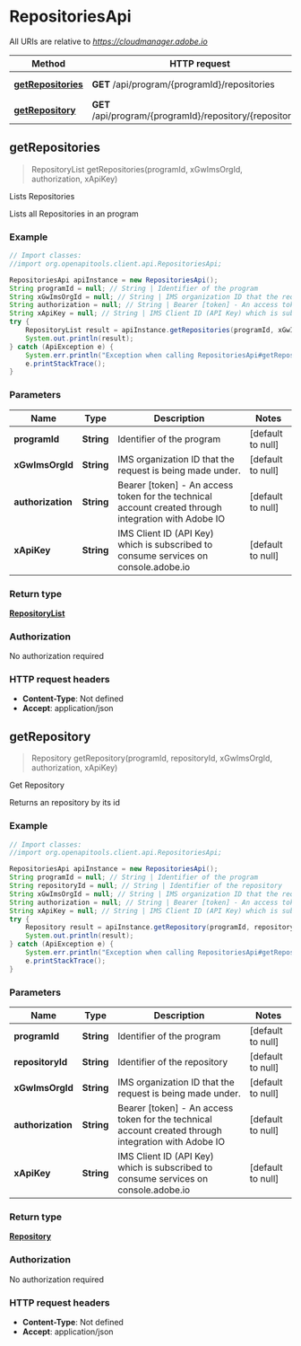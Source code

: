 # RepositoriesApi

All URIs are relative to *https://cloudmanager.adobe.io*

Method | HTTP request | Description
------------- | ------------- | -------------
[**getRepositories**](RepositoriesApi.md#getRepositories) | **GET** /api/program/{programId}/repositories | Lists Repositories
[**getRepository**](RepositoriesApi.md#getRepository) | **GET** /api/program/{programId}/repository/{repositoryId} | Get Repository



## getRepositories

> RepositoryList getRepositories(programId, xGwImsOrgId, authorization, xApiKey)

Lists Repositories

Lists all Repositories in an program

### Example

```java
// Import classes:
//import org.openapitools.client.api.RepositoriesApi;

RepositoriesApi apiInstance = new RepositoriesApi();
String programId = null; // String | Identifier of the program
String xGwImsOrgId = null; // String | IMS organization ID that the request is being made under.
String authorization = null; // String | Bearer [token] - An access token for the technical account created through integration with Adobe IO
String xApiKey = null; // String | IMS Client ID (API Key) which is subscribed to consume services on console.adobe.io
try {
    RepositoryList result = apiInstance.getRepositories(programId, xGwImsOrgId, authorization, xApiKey);
    System.out.println(result);
} catch (ApiException e) {
    System.err.println("Exception when calling RepositoriesApi#getRepositories");
    e.printStackTrace();
}
```

### Parameters


Name | Type | Description  | Notes
------------- | ------------- | ------------- | -------------
 **programId** | **String**| Identifier of the program | [default to null]
 **xGwImsOrgId** | **String**| IMS organization ID that the request is being made under. | [default to null]
 **authorization** | **String**| Bearer [token] - An access token for the technical account created through integration with Adobe IO | [default to null]
 **xApiKey** | **String**| IMS Client ID (API Key) which is subscribed to consume services on console.adobe.io | [default to null]

### Return type

[**RepositoryList**](RepositoryList.md)

### Authorization

No authorization required

### HTTP request headers

- **Content-Type**: Not defined
- **Accept**: application/json


## getRepository

> Repository getRepository(programId, repositoryId, xGwImsOrgId, authorization, xApiKey)

Get Repository

Returns an repository by its id

### Example

```java
// Import classes:
//import org.openapitools.client.api.RepositoriesApi;

RepositoriesApi apiInstance = new RepositoriesApi();
String programId = null; // String | Identifier of the program
String repositoryId = null; // String | Identifier of the repository
String xGwImsOrgId = null; // String | IMS organization ID that the request is being made under.
String authorization = null; // String | Bearer [token] - An access token for the technical account created through integration with Adobe IO
String xApiKey = null; // String | IMS Client ID (API Key) which is subscribed to consume services on console.adobe.io
try {
    Repository result = apiInstance.getRepository(programId, repositoryId, xGwImsOrgId, authorization, xApiKey);
    System.out.println(result);
} catch (ApiException e) {
    System.err.println("Exception when calling RepositoriesApi#getRepository");
    e.printStackTrace();
}
```

### Parameters


Name | Type | Description  | Notes
------------- | ------------- | ------------- | -------------
 **programId** | **String**| Identifier of the program | [default to null]
 **repositoryId** | **String**| Identifier of the repository | [default to null]
 **xGwImsOrgId** | **String**| IMS organization ID that the request is being made under. | [default to null]
 **authorization** | **String**| Bearer [token] - An access token for the technical account created through integration with Adobe IO | [default to null]
 **xApiKey** | **String**| IMS Client ID (API Key) which is subscribed to consume services on console.adobe.io | [default to null]

### Return type

[**Repository**](Repository.md)

### Authorization

No authorization required

### HTTP request headers

- **Content-Type**: Not defined
- **Accept**: application/json

